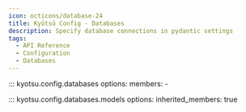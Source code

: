 ```yaml
---
icon: octicons/database-24
title: Kyōtsū Config - Databases
description: Specify database connections in pydantic settings
tags:
  - API Reference
  - Configuration
  - Databases
---
```


::: kyotsu.config.databases
    options:
        members:
            -

::: kyotsu.config.databases.models
    options:
        inherited_members: true

